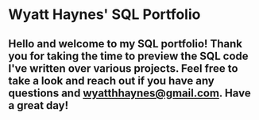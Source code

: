 # Wyatt Haynes' SQL Portfolio

## Hello and welcome to my SQL portfolio! Thank you for taking the time to preview the SQL code I've written over various projects. Feel free to take a look and reach out if you have any questions and wyatthhaynes@gmail.com. Have a great day!
